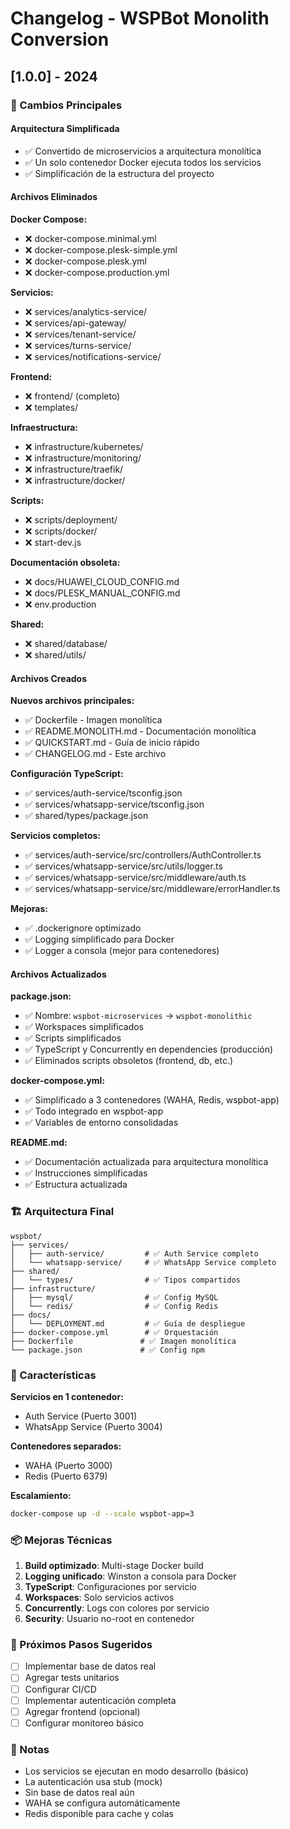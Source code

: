 # Changelog - WSPBot Monolith Conversion

## [1.0.0] - 2024

### 🎯 Cambios Principales

#### Arquitectura Simplificada
- ✅ Convertido de microservicios a arquitectura monolítica
- ✅ Un solo contenedor Docker ejecuta todos los servicios
- ✅ Simplificación de la estructura del proyecto

#### Archivos Eliminados

**Docker Compose:**
- ❌ docker-compose.minimal.yml
- ❌ docker-compose.plesk-simple.yml
- ❌ docker-compose.plesk.yml
- ❌ docker-compose.production.yml

**Servicios:**
- ❌ services/analytics-service/
- ❌ services/api-gateway/
- ❌ services/tenant-service/
- ❌ services/turns-service/
- ❌ services/notifications-service/

**Frontend:**
- ❌ frontend/ (completo)
- ❌ templates/

**Infraestructura:**
- ❌ infrastructure/kubernetes/
- ❌ infrastructure/monitoring/
- ❌ infrastructure/traefik/
- ❌ infrastructure/docker/

**Scripts:**
- ❌ scripts/deployment/
- ❌ scripts/docker/
- ❌ start-dev.js

**Documentación obsoleta:**
- ❌ docs/HUAWEI_CLOUD_CONFIG.md
- ❌ docs/PLESK_MANUAL_CONFIG.md
- ❌ env.production

**Shared:**
- ❌ shared/database/
- ❌ shared/utils/

#### Archivos Creados

**Nuevos archivos principales:**
- ✅ Dockerfile - Imagen monolítica
- ✅ README.MONOLITH.md - Documentación monolítica
- ✅ QUICKSTART.md - Guía de inicio rápido
- ✅ CHANGELOG.md - Este archivo

**Configuración TypeScript:**
- ✅ services/auth-service/tsconfig.json
- ✅ services/whatsapp-service/tsconfig.json
- ✅ shared/types/package.json

**Servicios completos:**
- ✅ services/auth-service/src/controllers/AuthController.ts
- ✅ services/whatsapp-service/src/utils/logger.ts
- ✅ services/whatsapp-service/src/middleware/auth.ts
- ✅ services/whatsapp-service/src/middleware/errorHandler.ts

**Mejoras:**
- ✅ .dockerignore optimizado
- ✅ Logging simplificado para Docker
- ✅ Logger a consola (mejor para contenedores)

#### Archivos Actualizados

**package.json:**
- ✅ Nombre: `wspbot-microservices` → `wspbot-monolithic`
- ✅ Workspaces simplificados
- ✅ Scripts simplificados
- ✅ TypeScript y Concurrently en dependencies (producción)
- ✅ Eliminados scripts obsoletos (frontend, db, etc.)

**docker-compose.yml:**
- ✅ Simplificado a 3 contenedores (WAHA, Redis, wspbot-app)
- ✅ Todo integrado en wspbot-app
- ✅ Variables de entorno consolidadas

**README.md:**
- ✅ Documentación actualizada para arquitectura monolítica
- ✅ Instrucciones simplificadas
- ✅ Estructura actualizada

### 🏗️ Arquitectura Final

```
wspbot/
├── services/
│   ├── auth-service/         # ✅ Auth Service completo
│   └── whatsapp-service/     # ✅ WhatsApp Service completo
├── shared/
│   └── types/                # ✅ Tipos compartidos
├── infrastructure/
│   ├── mysql/                # ✅ Config MySQL
│   └── redis/                # ✅ Config Redis
├── docs/
│   └── DEPLOYMENT.md         # ✅ Guía de despliegue
├── docker-compose.yml        # ✅ Orquestación
├── Dockerfile               # ✅ Imagen monolítica
└── package.json             # ✅ Config npm
```

### 🚀 Características

**Servicios en 1 contenedor:**
- Auth Service (Puerto 3001)
- WhatsApp Service (Puerto 3004)

**Contenedores separados:**
- WAHA (Puerto 3000)
- Redis (Puerto 6379)

**Escalamiento:**
```bash
docker-compose up -d --scale wspbot-app=3
```

### 📦 Mejoras Técnicas

1. **Build optimizado**: Multi-stage Docker build
2. **Logging unificado**: Winston a consola para Docker
3. **TypeScript**: Configuraciones por servicio
4. **Workspaces**: Solo servicios activos
5. **Concurrently**: Logs con colores por servicio
6. **Security**: Usuario no-root en contenedor

### 🎯 Próximos Pasos Sugeridos

- [ ] Implementar base de datos real
- [ ] Agregar tests unitarios
- [ ] Configurar CI/CD
- [ ] Implementar autenticación completa
- [ ] Agregar frontend (opcional)
- [ ] Configurar monitoreo básico

### 📝 Notas

- Los servicios se ejecutan en modo desarrollo (básico)
- La autenticación usa stub (mock)
- Sin base de datos real aún
- WAHA se configura automáticamente
- Redis disponible para cache y colas

